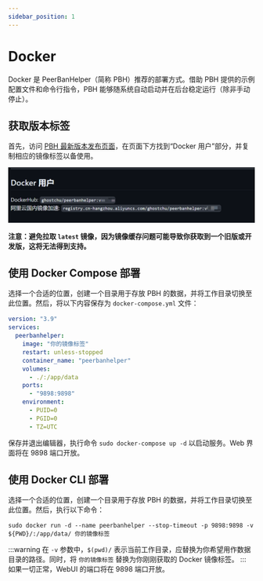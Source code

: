 ```yaml
---
sidebar_position: 1
---
```


# Docker

Docker 是 PeerBanHelper（简称 PBH）推荐的部署方式。借助 PBH 提供的示例配置文件和命令行指令，PBH 能够随系统自动启动并在后台稳定运行（除非手动停止）。

## 获取版本标签

首先，访问 [PBH 最新版本发布页面](https://github.com/PBH-BTN/PeerBanHelper/releases/latest)，在页面下方找到“Docker 用户”部分，并复制相应的镜像标签以备使用。

![image-tag](./assets/docker-tag.png)

**注意：避免拉取 `latest` 镜像，因为镜像缓存问题可能导致你获取到一个旧版或开发版，这将无法得到支持。**

## 使用 Docker Compose 部署

选择一个合适的位置，创建一个目录用于存放 PBH 的数据，并将工作目录切换至此位置。然后，将以下内容保存为 `docker-compose.yml` 文件：

```yaml
version: "3.9"
services:
  peerbanhelper:
    image: "你的镜像标签"
    restart: unless-stopped
    container_name: "peerbanhelper"
    volumes:
      - ./:/app/data
    ports:
      - "9898:9898"
    environment:
      - PUID=0
      - PGID=0
      - TZ=UTC
```

保存并退出编辑器，执行命令 `sudo docker-compose up -d` 以启动服务。Web 界面将在 9898 端口开放。

## 使用 Docker CLI 部署

选择一个合适的位置，创建一个目录用于存放 PBH 的数据，并将工作目录切换至此位置。然后，执行以下命令：

```shell
sudo docker run -d --name peerbanhelper --stop-timeout -p 9898:9898 -v ${PWD}/:/app/data/ 你的镜像标签
```
:::warning
在 `-v` 参数中，`$(pwd)/` 表示当前工作目录，应替换为你希望用作数据目录的路径。同时，将 `你的镜像标签` 替换为你刚刚获取的 Docker 镜像标签。
:::
如果一切正常，WebUI 的端口将在 9898 端口开放。